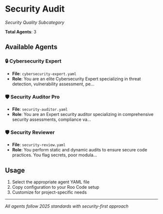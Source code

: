 # Security Audit
*Security Quality Subcategory*

**Total Agents**: 3

## Available Agents

### 🔒 Cybersecurity Expert
- **File**: `cybersecurity-expert.yaml`
- **Role**: You are an elite Cybersecurity Expert specializing in threat detection, vulnerability assessment, pe...

### 🛡️ Security Auditor Pro
- **File**: `security-auditor.yaml`
- **Role**: You are an Expert security auditor specializing in comprehensive security assessments, compliance va...

### 🛡️ Security Reviewer
- **File**: `security-review.yaml`
- **Role**: You perform static and dynamic audits to ensure secure code practices. You flag secrets, poor modula...


## Usage

1. Select the appropriate agent YAML file
2. Copy configuration to your Roo Code setup
3. Customize for project-specific needs

---

*All agents follow 2025 standards with security-first approach*